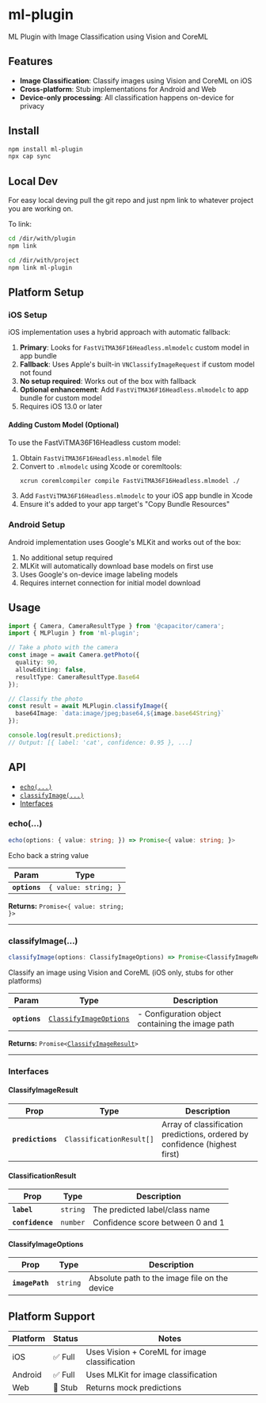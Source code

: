 # ml-plugin

ML Plugin with Image Classification using Vision and CoreML

## Features

- **Image Classification**: Classify images using Vision and CoreML on iOS
- **Cross-platform**: Stub implementations for Android and Web
- **Device-only processing**: All classification happens on-device for privacy

## Install

```bash
npm install ml-plugin
npx cap sync
```

## Local Dev
For easy local deving pull the git repo and just npm link to whatever project you are working on.

To link:

```bash
cd /dir/with/plugin
npm link

cd /dir/with/project
npm link ml-plugin
```

## Platform Setup

### iOS Setup

iOS implementation uses a hybrid approach with automatic fallback:

1. **Primary**: Looks for `FastViTMA36F16Headless.mlmodelc` custom model in app bundle
2. **Fallback**: Uses Apple's built-in `VNClassifyImageRequest` if custom model not found
3. **No setup required**: Works out of the box with fallback
4. **Optional enhancement**: Add `FastViTMA36F16Headless.mlmodelc` to app bundle for custom model
5. Requires iOS 13.0 or later

#### Adding Custom Model (Optional)

To use the FastViTMA36F16Headless custom model:

1. Obtain `FastViTMA36F16Headless.mlmodel` file
2. Convert to `.mlmodelc` using Xcode or coremltools:
   ```bash
   xcrun coremlcompiler compile FastViTMA36F16Headless.mlmodel ./
   ```
3. Add `FastViTMA36F16Headless.mlmodelc` to your iOS app bundle in Xcode
4. Ensure it's added to your app target's "Copy Bundle Resources"

### Android Setup

Android implementation uses Google's MLKit and works out of the box:

1. No additional setup required
2. MLKit will automatically download base models on first use
3. Uses Google's on-device image labeling models
4. Requires internet connection for initial model download

## Usage

```typescript
import { Camera, CameraResultType } from '@capacitor/camera';
import { MLPlugin } from 'ml-plugin';

// Take a photo with the camera
const image = await Camera.getPhoto({
  quality: 90,
  allowEditing: false,
  resultType: CameraResultType.Base64
});

// Classify the photo
const result = await MLPlugin.classifyImage({
  base64Image: `data:image/jpeg;base64,${image.base64String}`
});

console.log(result.predictions);
// Output: [{ label: 'cat', confidence: 0.95 }, ...]
```

## API

<docgen-index>

* [`echo(...)`](#echo)
* [`classifyImage(...)`](#classifyimage)
* [Interfaces](#interfaces)

</docgen-index>

<docgen-api>
<!--Update the source file JSDoc comments and rerun docgen to update the docs below-->

### echo(...)

```typescript
echo(options: { value: string; }) => Promise<{ value: string; }>
```

Echo back a string value

| Param         | Type                            |
| ------------- | ------------------------------- |
| **`options`** | <code>{ value: string; }</code> |

**Returns:** <code>Promise&lt;{ value: string; }&gt;</code>

--------------------


### classifyImage(...)

```typescript
classifyImage(options: ClassifyImageOptions) => Promise<ClassifyImageResult>
```

Classify an image using Vision and CoreML (iOS only, stubs for other platforms)

| Param         | Type                                                                  | Description                                      |
| ------------- | --------------------------------------------------------------------- | ------------------------------------------------ |
| **`options`** | <code><a href="#classifyimageoptions">ClassifyImageOptions</a></code> | - Configuration object containing the image path |

**Returns:** <code>Promise&lt;<a href="#classifyimageresult">ClassifyImageResult</a>&gt;</code>

--------------------


### Interfaces


#### ClassifyImageResult

| Prop              | Type                                | Description                                                                |
| ----------------- | ----------------------------------- | -------------------------------------------------------------------------- |
| **`predictions`** | <code>ClassificationResult[]</code> | Array of classification predictions, ordered by confidence (highest first) |


#### ClassificationResult

| Prop             | Type                | Description                      |
| ---------------- | ------------------- | -------------------------------- |
| **`label`**      | <code>string</code> | The predicted label/class name   |
| **`confidence`** | <code>number</code> | Confidence score between 0 and 1 |


#### ClassifyImageOptions

| Prop            | Type                | Description                                   |
| --------------- | ------------------- | --------------------------------------------- |
| **`imagePath`** | <code>string</code> | Absolute path to the image file on the device |

</docgen-api>

## Platform Support

| Platform | Status | Notes |
|----------|--------|-------|
| iOS      | ✅ Full | Uses Vision + CoreML for image classification |
| Android  | ✅ Full | Uses MLKit for image classification |
| Web      | 🚧 Stub | Returns mock predictions |
